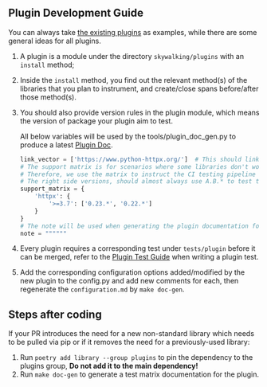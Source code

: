 ## Plugin Development Guide

You can always take [the existing plugins](../setup/Plugins.md) as examples, while there are some general ideas for all plugins.
1. A plugin is a module under the directory `skywalking/plugins` with an `install` method; 
2. Inside the `install` method, you find out the relevant method(s) of the libraries that you plan to instrument, and create/close spans before/after those method(s).
3. You should also provide version rules in the plugin module, which means the version of package your plugin aim to test. 

   All below variables will be used by the tools/plugin_doc_gen.py to produce a latest [Plugin Doc](../setup/Plugins.md).

   ```python
   link_vector = ['https://www.python-httpx.org/']  # This should link to the official website/doc of this lib
   # The support matrix is for scenarios where some libraries don't work for certain Python versions
   # Therefore, we use the matrix to instruct the CI testing pipeline to skip over plugin test for such Python version
   # The right side versions, should almost always use A.B.* to test the latest minor version of two recent major versions. 
   support_matrix = {
       'httpx': {
           '>=3.7': ['0.23.*', '0.22.*']
       }
   }
   # The note will be used when generating the plugin documentation for users.
   note = """"""
   ```
4. Every plugin requires a corresponding test under `tests/plugin` before it can be merged, refer to the [Plugin Test Guide](How-to-test-plugin.md) when writing a plugin test.
5. Add the corresponding configuration options added/modified by the new plugin to the config.py and add new comments for each, then regenerate the `configuration.md` by `make doc-gen`.

## Steps after coding

If your PR introduces the need for a new non-standard library which needs to be pulled via pip or if it removes the need for a previously-used library:
1. Run `poetry add library --group plugins` to pin the dependency to the plugins group, **Do not add it to the main dependency!**
2. Run `make doc-gen` to generate a test matrix documentation for the plugin.